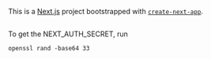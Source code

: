This is a [Next.js](https://nextjs.org/) project bootstrapped with [`create-next-app`](https://github.com/vercel/next.js/tree/canary/packages/create-next-app).

##
To get the NEXT_AUTH_SECRET, run
```
openssl rand -base64 33
```